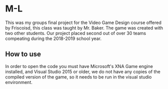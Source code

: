 # M-L
This was my groups final project for the Video Game Design course offered by Friscoisd, this class was taught by Mr. Baker.
The game was created with two other students. Our project placed second out of over 30 teams compeating 
during the 2018-2019 school year.
## How to use
In order to open the code you must have Microsoft's XNA Game engine installed, and Visual Studio 2015 or older, we do not have 
any copies of the compiled version of the game, so it needs to be run in the visual studio environment. 
